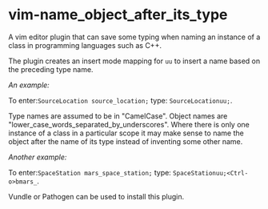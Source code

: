 vim-name_object_after_its_type
==============================

A vim editor plugin that can save some typing when naming an instance of a class in programming languages such as C++.

The plugin creates an insert mode mapping for ````uu```` to insert a name based on the preceding type name.

*An example:*

To enter:````SourceLocation source_location;```` type: ````SourceLocationuu;````.

Type names are assumed to be in "CamelCase". Object names are  "lower_case_words_separated_by_underscores". Where there is only one instance of a class in a particular scope it may make sense to name the object after the name of its type instead of inventing some other name.

*Another example:*

To enter:````SpaceStation mars_space_station;```` type: ````SpaceStationuu;<Ctrl-o>bmars_````.

Vundle or Pathogen can be used to install this plugin.
